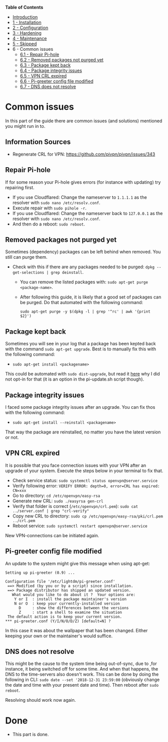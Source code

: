 **Table of Contents**
- [Introduction](https://github.com/teusink/Home-Security-by-Pi/blob/master/README.md)
- [1 - Installation](https://github.com/teusink/Home-Security-by-Pi/blob/master/1-Installation.md)
- [2 - Configuration](https://github.com/teusink/Home-Security-by-Pi/blob/master/2-Configuration.md)
- [3 - Hardening](https://github.com/teusink/Home-Security-by-Pi/blob/master/3-Hardening.md)
- [4 - Maintenance](https://github.com/teusink/Home-Security-by-Pi/blob/master/4-Maintenance.md)
- [5 - Skipped](https://github.com/teusink/Home-Security-by-Pi/blob/master/5-Skipped.md)
- 6 - Common issues
  - [6.1 - Repair Pi-hole](#repair-pi-hole)
  - [6.2 - Removed packages not purged yet](#removed-packages-not-purged-yet)
  - [6.3 - Package kept back](#package-kept-back)
  - [6.4 - Package integrity issues](#package-integrity-issues)
  - [6.5 - VPN CRL expired](#vpn-crl-expired)
  - [6.6 - Pi-greeter config file modified](#pi-greeter-config-file-modified)
  - [6.7 - DNS does not resolve](#dns-does-not-resolve)

# Common issues
In this part of the guide there are common issues (and solutions) mentioned you might run in to.

## Information Sources
- Regenerate CRL for VPN: https://github.com/pivpn/pivpn/issues/343

## Repair Pi-hole
If for some reason your Pi-hole gives errors (for instance with updating) try repairing first.
- If you use Cloudflared: Change the nameserver to `1.1.1.1` as the resolver with `sudo nano /etc/resolv.conf`.
- Execute repair with `sudo pihole -r`.
- If you use Cloudflared: Change the nameserver back to `127.0.0.1` as the resolver with `sudo nano /etc/resolv.conf`.
- And then do a reboot: `sudo reboot`. 

## Removed packages not purged yet
Sometimes (dependency) packages can be left behind when removed. You still can purge them.
- Check with this if there are any packages needed to be purged: `dpkg --get-selections | grep deinstall`.

  - You can remove the listed packages with: `sudo apt-get purge <package-name>`.
  - After following this guide, it is likely that a good set of packages can be purged. Do that automated with the following command:
  
     ```
     sudo apt-get purge -y $(dpkg -l | grep '^rc' | awk '{print $2}')
     ```

## Package kept back
Sometimes you will see in your log that a package has been kepted back with the command `sudo apt-get upgrade`. Best is to manually fix this with the following command:
- `sudo apt-get install <packagename>`

This could be automated with `sudo dist-upgrade`, but read it [here](https://github.com/teusink/Home-Security-by-Pi/blob/master/5-Skipped.md) why I did not opt-in for that (it is an option in the pi-update.sh script though).

## Package integrity issues
I faced some package integrity issues after an upgrade. You can fix thos with the following command:
- `sudo apt-get install --reinstall <packagename>`

That way the package are reinstalled, no matter you have the latest version or not.

## VPN CRL expired
It is possible that you face connection issues with your VPN after an upgrade of your system. Execute the steps below in your terminal to fix that.
- Check service status: `sudo systemctl status openvpn@server.service`
- Verify following error: `VERIFY ERROR: depth=0, error=CRL has expired: CN=xxx`
- Go to directory: `cd /etc/openvpn/easy-rsa`
- Generate new CRL: `sudo ./easyrsa gen-crl`
- Verify that folder is correct (`/etc/openvpn/crl.pem`): `sudo cat ../server.conf | grep "crl-verify"`
- Copy new CRL to directory: `sudo cp /etc/openvpn/easy-rsa/pki/crl.pem ../crl.pem `
- Reboot service: `sudo systemctl restart openvpn@server.service`

New VPN-connections can be initiated again.

## Pi-greeter config file modified
An update to the system might give this message when using apt-get:

```
Setting up pi-greeter (0.9) ...

Configuration file '/etc/lightdm/pi-greeter.conf'
 ==> Modified (by you or by a script) since installation.
 ==> Package distributor has shipped an updated version.
   What would you like to do about it ?  Your options are:
    Y or I  : install the package maintainer's version
    N or O  : keep your currently-installed version
      D     : show the differences between the versions
      Z     : start a shell to examine the situation
 The default action is to keep your current version.
*** pi-greeter.conf (Y/I/N/O/D/Z) [default=N] ?
```

In this case it was about the wallpaper that has been changed. Either keeping your own or the maintainer's would suffice.

## DNS does not resolve
This might be the cause to the system time being out-of-sync, due to ,for instance, it being switched off for some time. And when that happens, the DNS to the time-servers also doesn't work. This can be done by doing the following in CLI: `sudo date --set '2018-12-31 23:59:00` (obviously change the date and time with your present date and time). Then reboot after `sudo reboot`.

Resolving should work now again.

# Done
- This part is done.
